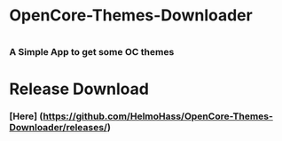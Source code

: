 # OpenCore-Themes-Downloader
# 
### A Simple App to get some OC themes
#
# Release Download 
### [Here] (https://github.com/HelmoHass/OpenCore-Themes-Downloader/releases/)
